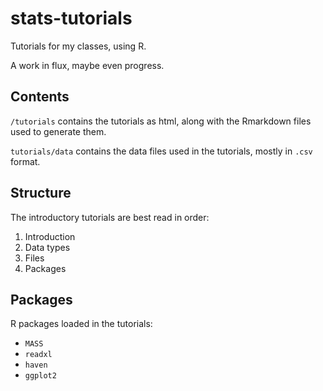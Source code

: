 # stats-tutorials

Tutorials for my classes, using R.

A work in flux, maybe even progress.

## Contents

`/tutorials` contains the tutorials as html, along with the Rmarkdown files used to generate them.

`tutorials/data` contains the data files used in the tutorials, mostly in `.csv` format.

## Structure

The introductory tutorials are best read in order:

1. Introduction
2. Data types
3. Files
4. Packages

## Packages

R packages loaded in the tutorials:
* `MASS`
* `readxl`
* `haven`
* `ggplot2`
